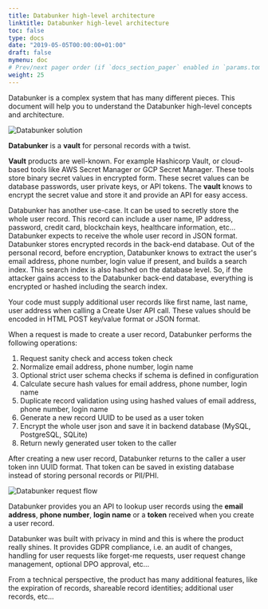 ```yaml
---
title: Databunker high-level architecture
linktitle: Databunker high-level architecture
toc: false
type: docs
date: "2019-05-05T00:00:00+01:00"
draft: false
mymenu: doc
# Prev/next pager order (if `docs_section_pager` enabled in `params.toml`)
weight: 25
---
```


Databunker is a complex system that has many different pieces. This document will help you to understand the Databunker high-level concepts and architecture.

![Databunker solution](/img/databunker-solution.png)

**Databunker** is a **vault** for personal records with a twist.

**Vault** products are well-known. For example Hashicorp Vault, or cloud-based tools like AWS Secret Manager or GCP Secret Manager. These tools store binary secret values in encrypted form. These secret values can be database passwords, user private keys, or API tokens. The **vault** knows to encrypt the secret value and store it and provide an API for easy access.

Databunker has another use-case. It can be used to secretly store the whole user record. This record can include a user name, IP address, password, credit card, blockchain keys, healthcare information, etc... Databunker expects to receive the whole user record in JSON format. Databunker stores encrypted records in the back-end database. Out of the personal record, before encryption, Databunker knows to extract the user's email address, phone number, login value if present, and builds a search index. This search index is also hashed on the database level. So, if the attacker gains access to the Databunker back-end database, everything is encrypted or hashed including the search index.

Your code must supply additional user records like first name, last name, user address when calling a Create User API call. These values should be encoded in HTML POST key/value format or JSON format. 

When a request is made to create a user record, Databunker performs the following operations:

1. Request sanity check and access token check
1. Normalize email address, phone number, login name
1. Optional strict user schema checks if schema is defined in configuration
1. Calculate secure hash values for email address, phone number, login name
1. Duplicate record validation using using hashed values of email address, phone number, login name
1. Generate a new record UUID to be used as a user token
1. Encrypt the whole user json and save it in backend database (MySQL, PostgreSQL, SQLite)
1. Return newly generated user token to the caller

After creating a new user record, Databunker returns to the caller a user token inn UUID format. That token can be saved in existing database instead of storing personal records or PII/PHI.

![Databunker request flow](databunker-request-flow.png)

Databunker provides you an API to lookup user records using the **email address**, **phone number**, **login name** or a **token** received when you create a user record.

Databunker was built with privacy in mind and this is where the product really shines. It provides GDPR compliance, i.e. an audit of changes, handling for user requests like forget-me requests, user request change management, optional DPO approval, etc...

From a technical perspective, the product has many additional features, like the expiration of records, shareable record identities; additional user records, etc...

